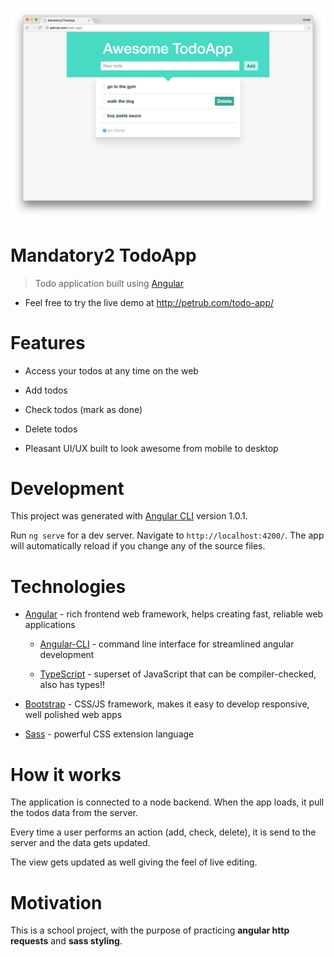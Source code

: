 ![Preview](./preview/desktop-preview.png)

# Mandatory2 TodoApp

> Todo application built using [Angular](https://angular.io/)

* Feel free to try the live demo at http://petrub.com/todo-app/

# Features

* Access your todos at any time on the web

* Add todos

* Check todos (mark as done)

* Delete todos

* Pleasant UI/UX built to look awesome from mobile to desktop

# Development

This project was generated with [Angular CLI](https://github.com/angular/angular-cli) version 1.0.1.

Run `ng serve` for a dev server. Navigate to `http://localhost:4200/`. The app will automatically reload if you change any of the source files.

# Technologies

* [Angular](https://angular.io/) - rich frontend web framework, helps creating fast, reliable web applications

  * [Angular-CLI](https://cli.angular.io/) - command line interface for streamlined angular development

  * [TypeScript](https://www.typescriptlang.org/) - superset of JavaScript that can be compiler-checked, also has types!!

* [Bootstrap](http://getbootstrap.com/) - CSS/JS framework, makes it easy to develop responsive, well polished web apps

* [Sass](http://sass-lang.com/) - powerful CSS extension language

# How it works

The application is connected to a node backend. When the app loads, it pull the todos data from the server.

Every time a user performs an action (add, check, delete), it is send to the server and the data gets updated.

The view gets updated as well giving the feel of live editing.

# Motivation

This is a school project, with the purpose of practicing **angular http requests** and **sass styling**.
